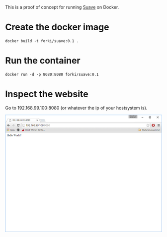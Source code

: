 This is a proof of concept for running [Suave](http://suave.io/) on Docker.

# Create the docker image

    docker build -t forki/suave:0.1 .

# Run the container

    docker run -d -p 8080:8080 forki/suave:0.1
    
# Inspect the website

Go to 192.168.99.100:8080 (or whatever the ip of your hostsystem is).


![image](helloworld.png)